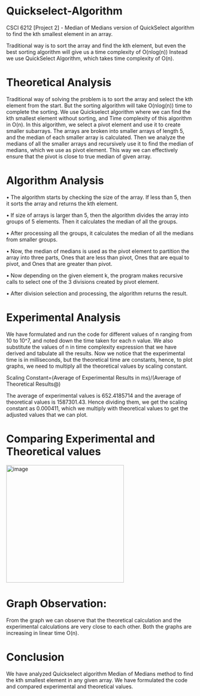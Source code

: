 # Quickselect-Algorithm
CSCI 6212 [Project 2] - Median of Medians version of QuickSelect algorithm to find the kth smallest element in an array. 

Traditional way is to sort the array and find the kth element, but even the best sorting algorithm will give us a time complexity of O(nlog(n))
Instead we use QuickSelect Algorithm, which takes time complexity of O(n).

# Theoretical Analysis  
Traditional way of solving the problem is to sort the array and select the kth element from the start. But the                        sorting algorithm will take O(nlog(n)) time to complete the sorting. We use Quickselect algorithm where we can find the kth smallest element without sorting, and Time complexity of this algorithm in O(n).
In this algorithm, we select a pivot element and use it to create smaller subarrays. The arrays are broken into smaller arrays of length 5, and the median of each smaller array is calculated. Then we analyze the medians of all the smaller arrays and recursively use it to find the median of medians, which we use as pivot element. This way we can effectively ensure that the pivot is close to true median of given array. 

# Algorithm Analysis 
•	The algorithm starts by checking the size of the array. If less than 5, then it sorts the array and returns the kth element. 

•	If size of arrays is larger than 5, then the algorithm divides the array into groups of 5 elements. Then it calculates the median of all the groups.

•	After processing all the groups, it calculates the median of all the medians from smaller groups. 

•	Now, the median of medians is used as the pivot element to partition the array into three parts, Ones that are less than pivot, Ones that are equal to pivot, and Ones that are greater than pivot. 

•	Now depending on the given element k, the program makes recursive calls to select one of the 3 divisions created by pivot element. 

•	After division selection and processing, the algorithm returns the result.

# Experimental Analysis 
We have formulated and run the code for different values of n ranging from 10 to 10^7, and noted down the time taken for each n value. We also substitute the values of n in time complexity expression that we have derived and tabulate all the results. 
Now we notice that the experimental time is in milliseconds, but the theoretical time are constants, hence, to plot graphs, we need to multiply all the theoretical values by scaling constant.

Scaling Constant=(Average of Experimental Results in ms)/(Average of Theoretical Results@)

The average of experimental values is 652.4185714 and the average of theoretical values is 1587301.43. Hence dividing them, we get the scaling constant as 0.000411, which we multiply with theoretical values to get the adjusted values that we can plot.

# Comparing Experimental and Theoretical values

<img width="314" alt="image" src="https://github.com/YashwanthRaj/QuickSelect-Algorithm/assets/99544533/2b95c2e5-7039-450a-8b87-336585a8d93c">

# Graph Observation:
From the graph we can observe that the theoretical calculation and the experimental calculations are very close to each other. Both the graphs are increasing in linear time O(n).

# Conclusion
We have analyzed Quickselect algorithm Median of Medians method to find the kth smallest element in any given array. We have formulated the code and compared experimental and theoretical values. 
